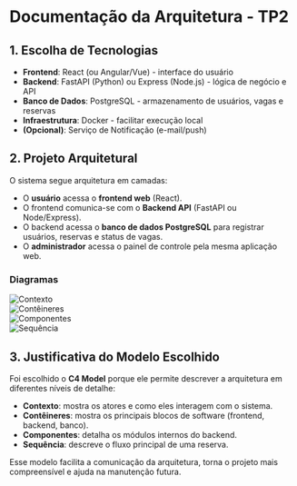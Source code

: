 # Documentação da Arquitetura - TP2

## 1. Escolha de Tecnologias
- **Frontend**: React (ou Angular/Vue) - interface do usuário
- **Backend**: FastAPI (Python) ou Express (Node.js) - lógica de negócio e API
- **Banco de Dados**: PostgreSQL - armazenamento de usuários, vagas e reservas
- **Infraestrutura**: Docker - facilitar execução local
- **(Opcional)**: Serviço de Notificação (e-mail/push)

## 2. Projeto Arquitetural
O sistema segue arquitetura em camadas:  
- O **usuário** acessa o **frontend web** (React).  
- O frontend comunica-se com o **Backend API** (FastAPI ou Node/Express).  
- O backend acessa o **banco de dados PostgreSQL** para registrar usuários, reservas e status de vagas.  
- O **administrador** acessa o painel de controle pela mesma aplicação web.  

### Diagramas
![Contexto](docs/diagrams/context.png)  
![Contêineres](docs/diagrams/containers.png)  
![Componentes](docs/diagrams/components.png)  
![Sequência](docs/diagrams/sequence-reserve.png)  

## 3. Justificativa do Modelo Escolhido
Foi escolhido o **C4 Model** porque ele permite descrever a arquitetura em diferentes níveis de detalhe:  
- **Contexto**: mostra os atores e como eles interagem com o sistema.  
- **Contêineres**: mostra os principais blocos de software (frontend, backend, banco).  
- **Componentes**: detalha os módulos internos do backend.  
- **Sequência**: descreve o fluxo principal de uma reserva.  

Esse modelo facilita a comunicação da arquitetura, torna o projeto mais compreensível e ajuda na manutenção futura.
